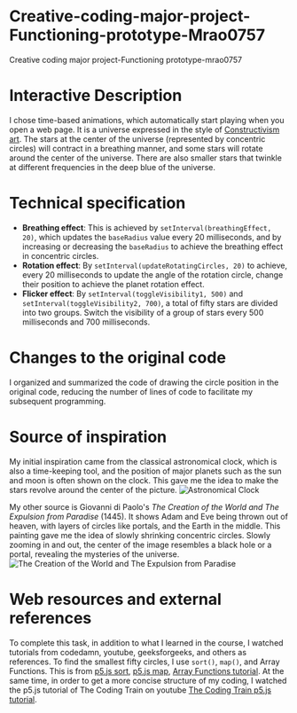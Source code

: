 # Creative-coding-major-project-Functioning-prototype-Mrao0757
Creative coding major project-Functioning prototype-mrao0757

# Interactive Description

I chose time-based animations, which automatically start playing when you open a web page. It is a universe expressed in the style of [Constructivism art](https://en.wikipedia.org/wiki/Constructivism_(art)). The stars at the center of the universe (represented by concentric circles) will contract in a breathing manner, and some stars will rotate around the center of the universe. There are also smaller stars that twinkle at different frequencies in the deep blue of the universe.

# Technical specification

- **Breathing effect**: This is achieved by `setInterval(breathingEffect, 20)`, which updates the `baseRadius` value every 20 milliseconds, and by increasing or decreasing the `baseRadius` to achieve the breathing effect in concentric circles.
- **Rotation effect**: By `setInterval(updateRotatingCircles, 20)` to achieve, every 20 milliseconds to update the angle of the rotation circle, change their position to achieve the planet rotation effect.
- **Flicker effect**: By `setInterval(toggleVisibility1, 500)` and `setInterval(toggleVisibility2, 700)`, a total of fifty stars are divided into two groups. Switch the visibility of a group of stars every 500 milliseconds and 700 milliseconds.

# Changes to the original code

I organized and summarized the code of drawing the circle position in the original code, reducing the number of lines of code to facilitate my subsequent programming.

# Source of inspiration

My initial inspiration came from the classical astronomical clock, which is also a time-keeping tool, and the position of major planets such as the sun and moon is often shown on the clock. This gave me the idea to make the stars revolve around the center of the picture.
![Astronomical Clock](https://lisaboyer.com/Claytonsite/copernicanfull.jpg)

My other source is Giovanni di Paolo's *The Creation of the World and The Expulsion from Paradise* (1445). It shows Adam and Eve being thrown out of heaven, with layers of circles like portals, and the Earth in the middle. This painting gave me the idea of slowly shrinking concentric circles. Slowly zooming in and out, the center of the image resembles a black hole or a portal, revealing the mysteries of the universe.
![The Creation of the World and The Expulsion from Paradise](https://www.christiesrealestate.com/blog/wp-content/uploads/2019/04/Art-Bibical-panel-Adam-Eve-GettyImages.jpg)

# Web resources and external references

To complete this task, in addition to what I learned in the course, I watched tutorials from codedamn, youtube, geeksforgeeks, and others as references. To find the smallest fifty circles, I use `sort()`, `map()`, and Array Functions. This is from [p5.js sort](https://p5js.org/reference/#/p5/sort), [p5.js map](https://p5js.org/reference/#/p5/map), [Array Functions tutorial](https://happycoding.io/tutorials/p5js/array-functions). At the same time, in order to get a more concise structure of my coding, I watched the p5.js tutorial of The Coding Train on youtube [The Coding Train p5.js tutorial](https://www.youtube.com/playlist?list=PLRqwX-V7Uu6Zy51Q-x9tMWIv9cueOFTFA).
